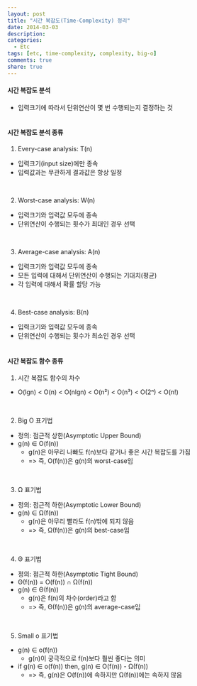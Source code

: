 ```yaml
---
layout: post
title: "시간 복잡도(Time-Complexity) 정리"
date: 2014-03-03
description:
categories:
  - Etc
tags: [etc, time-complexity, complexity, big-o]
comments: true
share: true
---
```


#### 시간 복잡도 분석
- 입력크기에 따라서 단위연산이 몇 번 수행되는지 결정하는 것
<br /><br />

#### 시간 복잡도 분석 종류
1. Every-case analysis: T(n)
  - 입력크기(input size)에만 종속
  - 입력값과는 무관하게 결과값은 항상 일정
<br />

2. Worst-case analysis: W(n)
  - 입력크기와 입력값 모두에 종속
  - 단위연산이 수행되는 횟수가 최대인 경우 선택
<br />

3. Average-case analysis: A(n)
  - 입력크기와 입력값 모두에 종속
  - 모든 입력에 대해서 단위연산이 수행되는 기대치(평균)
  - 각 입력에 대해서 확률 할당 가능
<br />

4. Best-case analysis: B(n)
  - 입력크기와 입력값 모두에 종속
  - 단위연산이 수행되는 횟수가 최소인 경우 선택
<br /><br />

#### 시간 복잡도 함수 종류
1. 시간 복잡도 함수의 차수
  - O(lgn) < O(n) < O(nlgn) < O(n²) < O(n³) <  O(2ⁿ) <  O(n!)
<br />

2. Big O 표기법
  - 정의: 점근적 상한(Asymptotic Upper Bound)
  - g(n) ∈ O(f(n))
    - g(n)은 아무리 나빠도 f(n)보다 같거나 좋은 시간 복잡도를 가짐
    - => 즉,  O(f(n))은 g(n)의 worst-case임
<br />

3. Ω 표기법
  - 정의: 점근적 하한(Asymptotic Lower Bound)
  - g(n) ∈ Ω(f(n))
    - g(n)은 아무리 빨라도 f(n)밖에 되지 않음
    - => 즉,  Ω(f(n))은 g(n)의 best-case임
<br />

4. Θ 표기법
  - 정의: 점근적 하한(Asymptotic Tight Bound)
  - Θ(f(n)) = O(f(n)) ∩ Ω(f(n))
  - g(n) ∈ Θ(f(n))
    - g(n)은 f(n)의 차수(order)라고 함
    - => 즉, Θ(f(n))은 g(n)의 average-case임
<br />

5. Small o 표기법
  - g(n) ∈ o(f(n))
    - g(n)이 궁극적으로 f(n)보다 훨씬 좋다는 의미
  - if g(n) ∈ o(f(n)) then, g(n) ∈ O(f(n)) - Ω(f(n))
    - => 즉, g(n)은 O(f(n))에 속하지만 Ω(f(n))에는 속하지 않음
